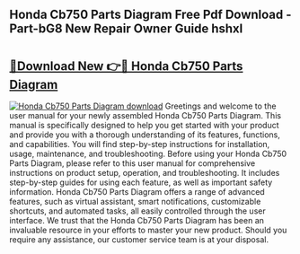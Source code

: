 ## Honda Cb750 Parts Diagram Free Pdf Download - Part-bG8 New Repair Owner Guide hshxl

# <h2><a href="http://dfjcr1.blite.top/?on=Honda+Cb750+Parts+Diagram">🔗Download New 👉🔴 Honda Cb750 Parts Diagram</a></h2>

[![Honda Cb750 Parts Diagram download](https://i.imgur.com/lujVjoI.png)](http://dfjcr1.blite.top/?on=Honda+Cb750+Parts+Diagram)
Greetings and welcome to the user manual for your newly assembled Honda Cb750 Parts Diagram. This manual is specifically designed to help you get started with your product and provide you with a thorough understanding of its features, functions, and capabilities. You will find step-by-step instructions for installation, usage, maintenance, and troubleshooting. Before using your Honda Cb750 Parts Diagram, please refer to this user manual for comprehensive instructions on product setup, operation, and troubleshooting. It includes step-by-step guides for using each feature, as well as important safety information. Honda Cb750 Parts Diagram offers a range of advanced features, such as virtual assistant, smart notifications, customizable shortcuts, and automated tasks, all easily controlled through the user interface. We trust that the Honda Cb750 Parts Diagram has been an invaluable resource in your efforts to master your new product. Should you require any assistance, our customer service team is at your disposal.
